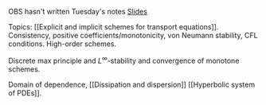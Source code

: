 OBS hasn't written Tuesday's notes
[Slides](https://www.math.ntnu.no/emner/TMA4212/2023v/public/week%209%202023.pdf)

Topics:
[[Explicit and implicit schemes for transport equations]]. 
	Consistency, 
	positive coefficients/monotonicity, 
	von Neumann stability, 
	CFL conditions. 
High-order schemes.    

Discrete max principle and $L^{\infty}$-stability and convergence of monotone schemes.    
  
Domain of dependence, 
[[Dissipation and dispersion]] 
[[Hyperbolic system of PDEs]].